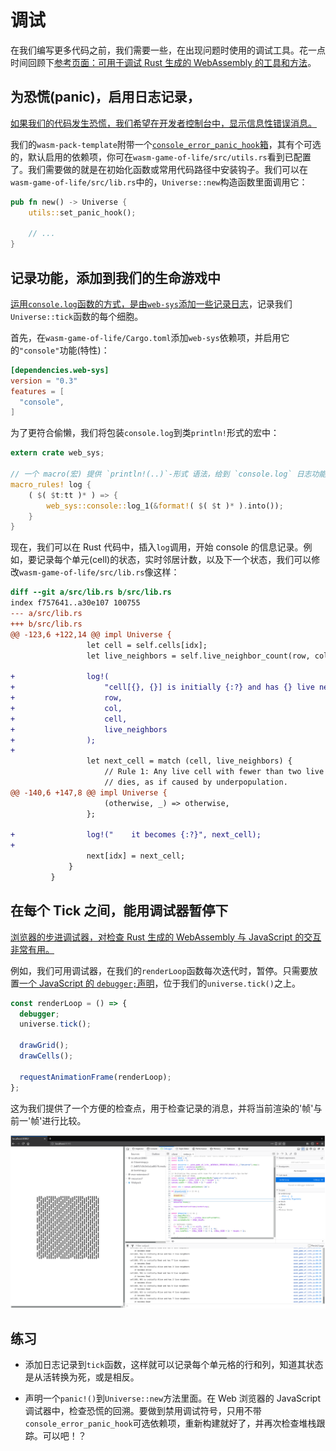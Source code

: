 # 调试

在我们编写更多代码之前，我们需要一些，在出现问题时使用的调试工具。花一点时间回顾下[参考页面：可用于调试 Rust 生成的 WebAssembly 的工具和方法][reference-debugging]。

[reference-debugging]: ../reference/debugging.zh.html

## 为恐慌(panic)，启用日志记录，

[如果我们的代码发生恐慌，我们希望在开发者控制台中，显示信息性错误消息。](../reference/debugging.zh.html#logging-panics)

我们的`wasm-pack-template`附带一个[`console_error_panic_hook`箱][panic-hook]，其有个可选的，默认启用的依赖项，你可在`wasm-game-of-life/src/utils.rs`看到已配置了。我们需要做的就是在初始化函数或常用代码路径中安装钩子。我们可以在`wasm-game-of-life/src/lib.rs`中的，`Universe::new`构造函数里面调用它：

```rust
pub fn new() -> Universe {
    utils::set_panic_hook();

    // ...
}
```

[panic-hook]: https://github.com/rustwasm/console_error_panic_hook

## 记录功能，添加到我们的生命游戏中

[运用`console.log`函数的方式，是由`web-sys`添加一些记录日志][logging]，记录我们`Universe::tick`函数的每个细胞。

首先，在`wasm-game-of-life/Cargo.toml`添加`web-sys`依赖项，并启用它的`"console"`功能(特性)：

```toml
[dependencies.web-sys]
version = "0.3"
features = [
  "console",
]
```

为了更符合偷懒，我们将包装`console.log`到类`println!`形式的宏中：

[logging]: ../reference/debugging.zh.html#logging-with-the-console-apis

```rust
extern crate web_sys;

// 一个 macro(宏) 提供 `println!(..)`-形式 语法，给到 `console.log` 日志功能.
macro_rules! log {
    ( $( $t:tt )* ) => {
        web_sys::console::log_1(&format!( $( $t )* ).into());
    }
}
```

现在，我们可以在 Rust 代码中，插入`log`调用，开始 console 的信息记录。例如，要记录每个单元(cell)的状态，实时邻居计数，以及下一个状态，我们可以修改`wasm-game-of-life/src/lib.rs`像这样：

```diff
diff --git a/src/lib.rs b/src/lib.rs
index f757641..a30e107 100755
--- a/src/lib.rs
+++ b/src/lib.rs
@@ -123,6 +122,14 @@ impl Universe {
                 let cell = self.cells[idx];
                 let live_neighbors = self.live_neighbor_count(row, col);

+                log!(
+                    "cell[{}, {}] is initially {:?} and has {} live neighbors",
+                    row,
+                    col,
+                    cell,
+                    live_neighbors
+                );
+
                 let next_cell = match (cell, live_neighbors) {
                     // Rule 1: Any live cell with fewer than two live neighbours
                     // dies, as if caused by underpopulation.
@@ -140,6 +147,8 @@ impl Universe {
                     (otherwise, _) => otherwise,
                 };

+                log!("    it becomes {:?}", next_cell);
+
                 next[idx] = next_cell;
             }
         }
```

## 在每个 Tick 之间，能用调试器暂停下

[浏览器的步进调试器，对检查 Rust 生成的 WebAssembly 与 JavaScript 的交互 非常有用。](../reference/debugging.zh.html#using-a-debugger)

例如，我们可用调试器，在我们的`renderLoop`函数每次迭代时，暂停。只需要放置[一个 JavaScript 的 `debugger;`声明][dbg-stmt]，位于我们的`universe.tick()`之上。

```js
const renderLoop = () => {
  debugger;
  universe.tick();

  drawGrid();
  drawCells();

  requestAnimationFrame(renderLoop);
};
```

这为我们提供了一个方便的检查点，用于检查记录的消息，并将当前渲染的'帧'与前一'帧'进行比较。

[dbg-stmt]: https://developer.mozilla.org/en-US/docs/Web/JavaScript/Reference/Statements/debugger

[![Screenshot of debugging the Game of Life](../images/game-of-life/debugging.png)](../images/game-of-life/debugging.png)

## 练习

- 添加日志记录到`tick`函数，这样就可以记录每个单元格的行和列，知道其状态是从活转换为死，或是相反。

- 声明一个`panic!()`到`Universe::new`方法里面。在 Web 浏览器的 JavaScript 调试器中，检查恐慌的回溯。要做到禁用调试符号，只用不带`console_error_panic_hook`可选依赖项，重新构建就好了，并再次检查堆栈跟踪。可以吧！？
